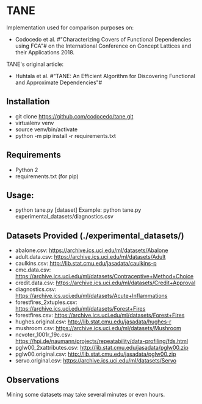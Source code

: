 # TANE

Implementation used for comparison purposes on:
- Codocedo et al. #"Characterizing Covers of Functional Dependencies using FCA"# on the International Conference on Concept Lattices and their Applications 2018.

TANE's original article:
- Huhtala et al. #"TANE: An Efficient Algorithm for Discovering Functional and Approximate Dependencies"#

## Installation
- git clone https://github.com/codocedo/tane.git
- virtualenv venv
- source venv/bin/activate
- python -m pip install -r requirements.txt

## Requirements
- Python 2
- requirements.txt (for pip)

## Usage:

- python tane.py [dataset]
Example: python tane.py experimental_datasets/diagnostics.csv

## Datasets Provided (./experimental_datasets/)
- abalone.csv: https://archive.ics.uci.edu/ml/datasets/Abalone
- adult.data.csv: https://archive.ics.uci.edu/ml/datasets/Adult
- caulkins.csv: http://lib.stat.cmu.edu/jasadata/caulkins-p
- cmc.data.csv: https://archive.ics.uci.edu/ml/datasets/Contraceptive+Method+Choice
- credit.data.csv: https://archive.ics.uci.edu/ml/datasets/Credit+Approval
- diagnostics.csv: https://archive.ics.uci.edu/ml/datasets/Acute+Inflammations
- forestfires_2xtuples.csv: https://archive.ics.uci.edu/ml/datasets/Forest+Fires
- forestfires.csv: https://archive.ics.uci.edu/ml/datasets/Forest+Fires
- hughes.original.csv: http://lib.stat.cmu.edu/jasadata/hughes-r
- mushroom.csv: https://archive.ics.uci.edu/ml/datasets/Mushroom
- ncvoter_1001r_19c.csv: https://hpi.de/naumann/projects/repeatability/data-profiling/fds.html
- pglw00_2xattributes.csv: http://lib.stat.cmu.edu/jasadata/pglw00.zip
- pglw00.original.csv: http://lib.stat.cmu.edu/jasadata/pglw00.zip
- servo.original.csv: https://archive.ics.uci.edu/ml/datasets/Servo

## Observations
Mining some datasets may take several minutes or even hours.
